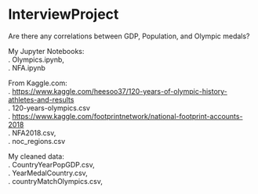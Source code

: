 # InterviewProject
Are there any correlations between GDP, Population, and Olympic medals?

My Jupyter Notebooks: <br>
. Olympics.ipynb,  
. NFA.ipynb  


From Kaggle.com: <br>
. https://www.kaggle.com/heesoo37/120-years-of-olympic-history-athletes-and-results  
. 120-years-olympics.csv  
. https://www.kaggle.com/footprintnetwork/national-footprint-accounts-2018  
. NFA2018.csv,  
. noc_regions.csv  


My cleaned data: <br>
. CountryYearPopGDP.csv,  
. YearMedalCountry.csv,  
. countryMatchOlympics.csv,  
